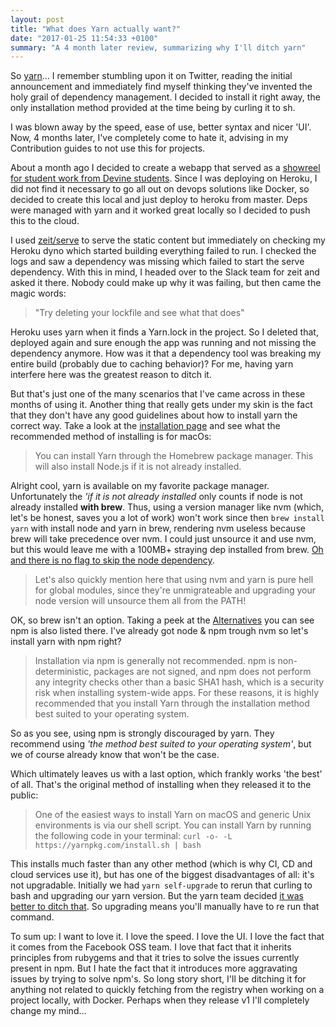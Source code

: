 ```yaml
---
layout: post
title: "What does Yarn actually want?"
date: "2017-01-25 11:54:33 +0100"
summary: "A 4 month later review, summarizing why I'll ditch yarn"
---
```


So [yarn]… I remember stumbling upon it on Twitter, reading the initial announcement and immediately find myself thinking they've invented the holy grail of dependency management. I decided to install it right away, the only installation method provided at the time being by curling it to sh.

I was blown away by the speed, ease of use, better syntax and nicer 'UI'. Now, 4 months later, I've completely come to hate it, advising in my Contribution guides to not use this for projects.

About a month ago I decided to create a webapp that served as a [showreel for student work from Devine students]. Since I was deploying on Heroku, I did not find it necessary to go all out on devops solutions like Docker, so decided to create this local and just deploy to heroku from master. Deps were managed with yarn and it worked great locally so I decided to push this to the cloud.

I used [zeit/serve] to serve the static content but immediately on checking my Heroku dyno which started building everything failed to run. I checked the logs and saw a dependency was missing which failed to start the serve dependency. With this in mind, I headed over to the Slack team for zeit and asked it there. Nobody could make up why it was failing, but then came the magic words:

> "Try deleting your lockfile and see what that does"

Heroku uses yarn when it finds a Yarn.lock in the project. So I deleted that, deployed again and sure enough the app was running and not missing the dependency anymore. How was it that a dependency tool was breaking my entire build (probably due to caching behavior)? For me, having yarn interfere here was the greatest reason to ditch it.

But that's just one of the many scenarios that I've came across in these months of using it. Another thing that really gets under my skin is the fact that they don't have any good guidelines about how to install yarn the correct way. Take a look at the [installation page] and see what the recommended method of installing is for macOs:

> You can install Yarn through the Homebrew package manager. This will also install Node.js if it is not already installed.

Alright cool, yarn is available on my favorite package manager. Unfortunately the _'if it is not already installed_ only counts if node is not already installed __with brew__. Thus, using a version manager like nvm (which, let's be honest, saves you a lot of work) won't work since then `brew install yarn` with install node and yarn in brew, rendering nvm useless because brew will take precedence over nvm. I could just unsource it and use nvm, but this would leave me with a 100MB+ straying dep installed from brew. [Oh and there is no flag to skip the node dependency].

> Let's also quickly mention here that using nvm and yarn is pure hell for global modules, since they're unmigrateable and upgrading your node version will unsource them all from the PATH!

OK, so brew isn't an option. Taking a peek at the [Alternatives] you can see npm is also listed there. I've already got node & npm trough nvm so let's install yarn with npm right?

> Installation via npm is generally not recommended. npm is non-deterministic, packages are not signed, and npm does not perform any integrity checks other than a basic SHA1 hash, which is a security risk when installing system-wide apps. For these reasons, it is highly recommended that you install Yarn through the installation method best suited to your operating system.

So as you see, using npm is strongly discouraged by yarn. They recommend using _'the method best suited to your operating system'_, but we of course already know that won't be the case.

Which ultimately leaves us with a last option, which frankly works 'the best' of all. That's the original method of installing when they released it to the public:

> One of the easiest ways to install Yarn on macOS and generic Unix environments is via our shell script. You can install Yarn by running the following code in your terminal: `curl -o- -L https://yarnpkg.com/install.sh | bash`

This installs much faster than any other method (which is why CI, CD and cloud services use it), but has one of the biggest disadvantages of all: it's not upgradable.
Initially we had `yarn self-upgrade` to rerun that curling to bash and upgrading our yarn version. But the yarn team decided [it was better to ditch that]. So upgrading means you'll manually have to re run that command.

To sum up: I want to love it. I love the speed. I love the UI. I love the fact that it comes from the Facebook OSS team. I love that fact that it inherits principles from rubygems and that it tries to solve the issues currently present in npm. But I hate the fact that it introduces more aggravating issues by trying to solve npm's. So long story short, I'll be ditching it for anything not related to quickly fetching from the registry when working on a project locally, with Docker. Perhaps when they release v1 I'll completely change my mind…


<!-- Links -->
[yarn]: https://yarnpkg.com
[showreel for student work from Devine students]: https://devinereel.herokuapp.com
[zeit/serve]: https://github.com/zeit/serve
[installation page]: https://yarnpkg.com/en/docs/install
[Alternatives]: https://yarnpkg.com/en/docs/install#alternatives-tab
[Oh and there is no flag to skip the node dependency]: https://discourse.brew.sh/t/yarn-depends-on-node-but-i-have-non-homebrew-node/545
[it was better to ditch that]: https://github.com/yarnpkg/yarn/issues/1187
